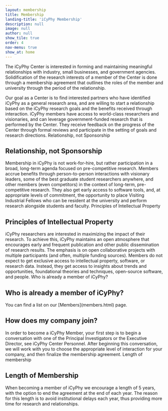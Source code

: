 ```yaml
---
layout: membership
title: Membership
landing-title: 'iCyPhy Membership'
description: null
image: null
author: null
show_tile: true
order: 4
nav-menu: true
show_at: home
---
```


The iCyPhy Center is interested in forming and maintaining meaningful relationships with industry, small businesses, and government agencies. Solidification of the research interests of a member of the Center is done through a membership agreement that outlines the roles of the member and university through the period of the relationship.

Our goal as a Center is to find interested partners who have identified iCyPhy as a general research area, and are willing to start a relationship based on the iCyPhy research goals and the benefits received through interaction. iCyPhy members have access to world-class researchers and visionaries, and can leverage government-funded research that is performed by the Center. They receive feedback on the progress of the Center through formal reviews and participate in the setting of goals and research directions.
Relationship, not Sponsorship

<h2>Relationship, not Sponsorship</h2>
Membership in iCyPhy is not work-for-hire, but rather participation in a broad, long-term agenda focused on pre-competitive research. Members accrue benefits through person-to-person interactions with visionary leaders, some of the best graduate student researchers anywhere, and other members (even competitors) in the context of long-term, pre-competitive research. They also get early access to software tools, and, at appropriate levels of commitment, the opportunity to place Visiting Industrial Fellows who can be resident at the university and perform research alongside students and faculty.
Principles of Intellectual Property

<h2>Principles of Intellectual Property</h2>
iCyPhy researchers are interested in maximizing the impact of their research. To achieve this, iCyPhy maintains an open atmosphere that encourages early and frequent publication and other public dissemination of research results. The emphasis is on open collaborative projects with multiple participants (and often, multiple funding sources). Members do not expect to get exclusive access to intellectual property, software, or research data. Instead, they get access to insights about trends and opportunities, foundational theories and techniques, open-source software, and people.
Who is already a member of iCyPhy?

<h2>Who is already a member of iCyPhy?</h2>
You can find a list on our [Members](members.html) page.

<h2>How does my company join?</h2>
In order to become a iCyPhy Member, your first step is to begin a conversation with one of the Principal Investigators or the Executive Director, see iCyPhy Center Personnel. After beginning this conversation, we will work with you to choose the appropriate level of interaction for your company, and then finalize the membership agreement.
Length of membership

<h2>Length of Membership</h2>
When becoming a member of iCyPhy we encourage a length of 5 years, with the option to end the agreement at the end of each year. The reason for this length is to avoid institutional delays each year, thus providing more time for research and relationships.
